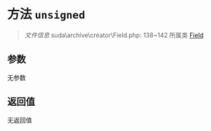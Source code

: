 # 方法 `unsigned`

> *文件信息* suda\archive\creator\Field.php: 138~142
> 所属类 [Field](../Field.md)




## 参数


无参数


## 返回值

无返回值
